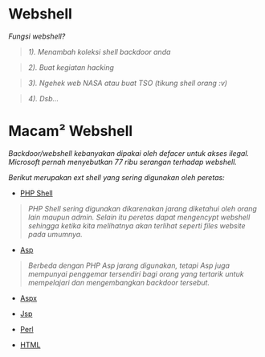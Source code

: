 Webshell
========
_Fungsi webshell?_

> _1). Menambah koleksi shell backdoor anda_

> _2). Buat kegiatan hacking_

> _3). Ngehek web NASA atau buat TSO (tikung shell orang :v)_

> _4). Dsb..._

Macam² Webshell
===============
_Backdoor/webshell kebanyakan dipakai oleh defacer untuk akses ilegal. Microsoft pernah menyebutkan 77 ribu serangan terhadap webshell._

_Berikut merupakan ext shell yang sering digunakan oleh peretas:_
- [PHP Shell](#404)
> *PHP Shell sering digunakan dikarenakan jarang diketahui oleh orang lain maupun admin. Selain itu peretas dapat mengencypt webshell sehingga ketika kita melihatnya akan terlihat seperti files website pada umumnya.*

  - [Asp](#404)
> *Berbeda dengan PHP Asp jarang digunakan, tetapi Asp juga mempunyai penggemar tersendiri bagi orang yang tertarik untuk mempelajari dan mengembangkan backdoor tersebut.*

  - [Aspx](#404)

  - [Jsp](#404)

  - [Perl](#404)

  - [HTML](#404)
  

